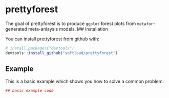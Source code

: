 
<!-- README.md is generated from README.Rmd. Please edit that file -->
prettyforest
============

The goal of prettyforest is to produce `ggplot` forest plots from `metafor`-generated meta-anlaysis models. l\#\# Installation

You can install prettyforest from github with:

``` r
# install.packages("devtools")
devtools::install_github("softloud/prettyforest")
```

Example
-------

This is a basic example which shows you how to solve a common problem:

``` r
## basic example code
```
